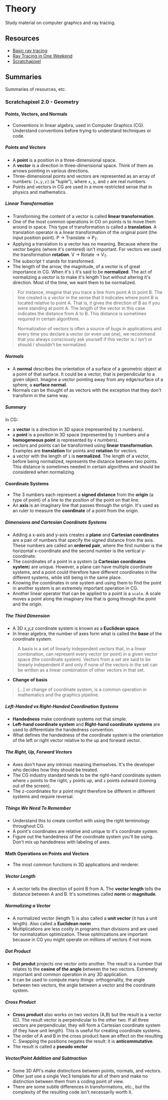 # Theory

Study material on computer graphics and ray tracing.

## Resources

- [Basic ray tracing](https://gabrielgambetta.com/computer-graphics-from-scratch/basic-ray-tracing.html)
- [Ray Tracing in One Weekend](https://raytracing.github.io/books/RayTracingInOneWeekend.html)
- [Scratchapixel](https://scratchapixel.com)

## Summaries

Summaries of resources, etc.

### Scratchapixel 2.0 - Geometry

#### Points, Vectors, and Normals

- Conventions in linear algebra, used in Computer Graphics (CG). Understand conventions before
trying to understand techniques or code.

##### Points and Vectors

- A **point** is a position in a three-dimensional space.
- A **vector** is a direction in three-dimensional space. Think of them as arrows pointing in
various directions.
- Three-dimensional points and vectors are represented as an array of numbers: `[x,y,z]` (a
"tuple"), where `x`, `y`, and `z` are real numbers.
- Points and vectors in CG are used in a more restricted sense that in physics and mathematics.

##### Linear Transformation

- Transforming the content of a vector is called **linear transformation**.
- One of the most common operations in CG on points is to move them around in space. This type of
transformation is called a **translation**. A translation operator is a linear transformation of
the original point (the input position point). P -> Translate -> P<sub>T</sub>.
- Applying a translation to a vector has no meaning. Because where the vector begins (where it's
centered) isn't important. For vectors we used the transformation **rotation**. V -> Rotate ->
V<sub>T</sub>.
- The subscript `T` stands for transformed.
- The length of the arrow, the magnitude, of a vector is of great importance in CG. When it's `1`
it's said to be **normalized**. The act of normalizing a vector is to make it's length 1 but
without altering it's direction. Most of the time, we want them to be normalized.

> For instance, imagine that you trace a line from point A to point B. The line created is a vector
> in the sense that it indicates where point B is located relative to point A. That is, it gives
> the direction of B as if you were standing at point A. The length of the vector in this case
> indicates the distance from A to B. This distance is sometimes required in certain algorithms.
>
> Normalization of vectors is often a source of bugs in applications and every time you declare a
> vector (or even use one), we recommend that you always consciously ask yourself if this vector
> is / isn't or should / shouldn't be normalized.

##### Normals

- A **normal** describes the orientation of a surface of a geometric object at a point of that
surface. It could be a vector, that is perpendicular to a given object. Imagine a vector pointing
away from any edge/surface of a sphere; a **surface normal**.
- Normals can be thought of as vectors with the exception that they don't transform in the same
way.

##### Summary

In CG:

- a **vector** is a direction in 3D space (represented by `3` numbers).
- a **point** is a position in 3D space (represented by `3` numbers and a **homogeneous point** is
represented by `4` numbers).
- vectors and points can be transformed using **linear transformation**. Examples are
**translation** for points and **rotation** for vectors.
- a vector with the length of `1` is **normalized**. The length of a vector, before being
normalized, represents the distance between two points. This distance is sometimes needed in
certain algorithms and should be considered when normalizing.

#### Coordinate Systems

- The 3 numbers each represent a **signed distance** from the **origin** (a type of point) of a
line to the position of the point on that line.
- An **axis** is an imaginary line that passes through the origin. It's used as an ruler to measure
the **coordinate** of a point from the origin.

##### Dimensions and Cartesian Coordinate Systems

- Adding a x-axis and y-axis creates a **plane** and **Cartesian coordinates** are a pair of
numbers that specify the signed distance from the axis. These numbers are called an
**ordered pair**, where the first number is the horizontal x-coordinate and the second number is
the vertical y-coordinate.
- The coordinates of a point in a system (a **Cartesian coordinates system**) are unique. However,
a plane can have multiple coordinate systems, and a point could therefore have different
coordinates in the different systems, while still being in the same place.
- Knowing the coordinates in one system and using them to find the point in another system is an
extremely important operation in CG.
- Another linear operator that can be applied to a point is a `scale`. A scale moves a point along
the imaginary line that is going through the point and the origin.

##### The Third Dimension

- A 3D x,y,z coordinate system is known as a **Euclidean space**.
- In linear algebra, the number of axes form what is called the **base** of the coordinate system.

> A basis is a set of linearly independent vectors that, in a linear combination, can represent
> every vector (or point) in a given vector space (the coordinate system). Vectors from a set are
> said to be linearly independent if and only if none of the vectors in the set can be written as a
> linear combination of other vectors in that set.

- **Change of basis**

> [...] or change of coordinate system, is a common operation in mathematics and the graphics
> pipeline.

##### Left-Handed vs Right-Handed Coordination Systems

- **Handedness** make coordinate systems not that simple.
- **Left-hand coordinate system** and **Right-hand coordinate systems** are used to differentiate
the handedness convention.
- What defines the handedness of the coordinate system is the orientation of the left or right
vector relative to the up and forward vector.

##### The Right, Up, Forward Vectors

- Axes don't have any intrinsic meaning themselves. It's the developer who decides how they should
be treated.
- The CG industry standard tends to be the right-hand coordinate system where `x` points to the
right, `y` points up, and `z` points outward (coming out of the screen).
- The z-coordinates for a point might therefore be different in different systems and require
reversal.

##### Things We Need To Remember

- Understand this to create comfort with using the right terminology throughout CG.
- A point's coordinates are relative and unique to it's coordinate system.
- Figure out the handedness of the coordinate system you'll be using. Don't mix up handedness with
labeling of axes.

#### Math Operations on Points and Vectors

- The most common functions in 3D applications and renderer.

##### Vector Length

- A vector tells the direction of point B from A. The **vector length** tells the distance between
A and B. It's sometimes called **norm** or **magnitude**.

##### Normalizing a Vector

- A normalized vector (length 1) is also called a **unit vector** (it has a unit length). Also
called a **Euclidean norm**
- Multiplications are less costly in programs than divisions and are used for normalization
optimization. These optimizations are important because in CG you might operate on millions of
vectors if not more.

##### Dot Product

- **Dot produt** projects one vector onto another. The result is a number that relates to the
**cosine of the angle** between the two vectors. Extremely important and common operation in any 3D
application.
- It can be used to compute many things: orthogonality, the angle between two vectors, the angle
between a vector and the coordinate system.

##### Cross Product

- **Cross product** also works on two vectors (A,B) but the result is a vector (C). The result
vector is perpendicular to the other two. If all three vectors are perpendicular, they will form a
Cartesian coordinate system (if they have unit length). This is useful for creating coordinate
systems.
- The order of A and B in the cross product have an effect on the resulting C. Swapping the
positions negates the result: it is **anticommutative**.
- The result is called a **pseudo vector**

##### Vector/Point Addition and Subtraction

- Some 3D API's make distinctions between points, normals, and vectors. Other just use a single
Vec3 template for all of them and make no distinction between them from a coding point of view.
- There are some subtle differences in transformations, etc., but the complexity of the resulting
code isn't necessarily worth it.
